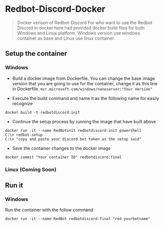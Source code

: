 # Redbot-Discord-Docker
>Docker verison of Redbot-Discord
>For who want to use the Redbot Discord in docker here had provided docker build files for both Windows and Linux platform. Windows version use windows container as base and Linux use linux container.

## Setup the container

### Windows
- Build a docker image from Dockerfile. You can change the base image version that you are going to use for the container, change it as this line in Dockerfile. `mcr.microsoft.com/windows/nanoserver:"Your Version"`

- Execute the build command and name it as the following name for easily recognize 
```
docker build -t redbotdiscord:init
```
- Continue the setup process by running the image that have built above 
```
docker run -it --name RedBotinit redbotdiscord:init powershell
C:\> redbot-setup
C:\> "copy and paste your discord bot token as the setup said"
```

- Save the container changes to the docker image
```
docker commit "Your container ID" redbotdiscord:final
```

### Linux (Coming Soon)

## Run it
### Windows
Run the container with the follow command
```
docker run -it --name RedBot redbotdiscord:final "red yourbotname"
```
